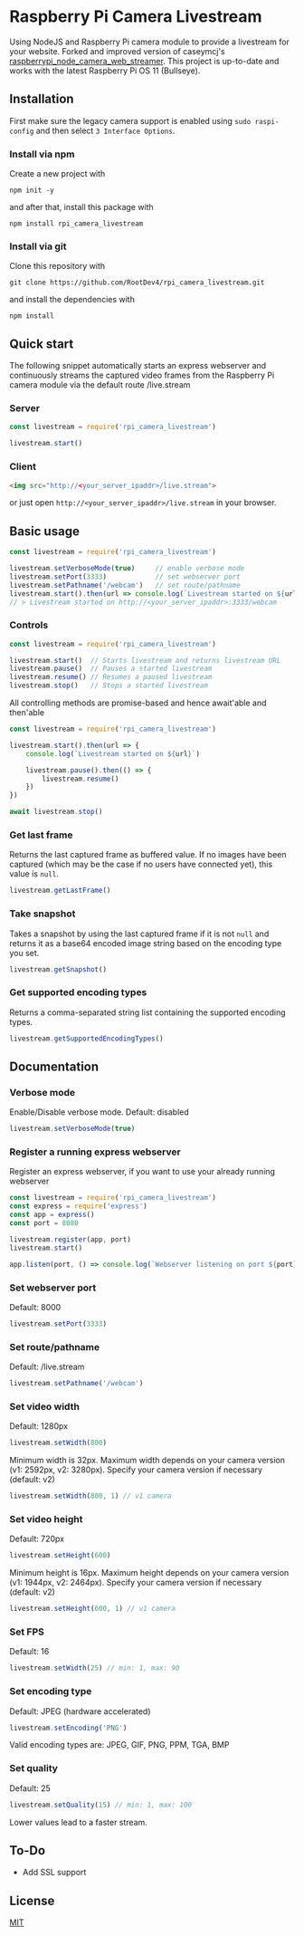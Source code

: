 # Raspberry Pi Camera Livestream
Using NodeJS and Raspberry Pi camera module to provide a livestream for your website.
Forked and improved version of caseymcj's [raspberrypi_node_camera_web_streamer](https://github.com/caseymcj/raspberrypi_node_camera_web_streamer).
This project is up-to-date and works with the latest Raspberry Pi OS 11 (Bullseye).

## Installation
First make sure the legacy camera support is enabled using `sudo raspi-config` and then select `3 Interface Options`.

### Install via npm
Create a new project with
```
npm init -y
```
and after that, install this package with
```
npm install rpi_camera_livestream
```

### Install via git
Clone this repository with
```
git clone https://github.com/RootDev4/rpi_camera_livestream.git
```
and install the dependencies with
```
npm install
```

## Quick start
The following snippet automatically starts an express webserver and continuously streams the captured video frames from the Raspberry Pi camera module via the default route /live.stream
### Server
```javascript
const livestream = require('rpi_camera_livestream')

livestream.start()
```

### Client
```html
<img src="http://<your_server_ipaddr>/live.stream">
```
or just open `http://<your_server_ipaddr>/live.stream` in your browser.

## Basic usage
```javascript
const livestream = require('rpi_camera_livestream')

livestream.setVerboseMode(true)     // enable verbose mode
livestream.setPort(3333)            // set webserver port
livestream.setPathname('/webcam')   // set route/pathname
livestream.start().then(url => console.log(`Livestream started on ${url}`))
// > Livestream started on http://<your_server_ipaddr>:3333/webcam
```
### Controls
```javascript
const livestream = require('rpi_camera_livestream')

livestream.start()  // Starts livestream and returns livestream URL
livestream.pause()  // Pauses a started livestream
livestream.resume() // Resumes a paused livestream
livestream.stop()   // Stops a started livestream
```
All controlling methods are promise-based and hence await'able and then'able
```javascript
const livestream = require('rpi_camera_livestream')

livestream.start().then(url => {
    console.log(`Livestream started on ${url}`)

    livestream.pause().then(() => {
        livestream.resume()
    })
})

await livestream.stop()
```
### Get last frame
Returns the last captured frame as buffered value.  If no images have been captured (which may be the case if no users have connected yet), this value is `null`.
```javascript
livestream.getLastFrame()
```
### Take snapshot
Takes a snapshot by using the last captured frame if it is not `null` and returns it as a base64 encoded image string based on the encoding type you set.
```javascript
livestream.getSnapshot()
```
### Get supported encoding types
Returns a comma-separated string list containing the supported encoding types.
```javascript
livestream.getSupportedEncodingTypes()
```
## Documentation
### Verbose mode
Enable/Disable verbose mode. Default: disabled
```javascript
livestream.setVerboseMode(true)
```

### Register a running express webserver
Register an express webserver, if you want to use your already running webserver
```javascript
const livestream = require('rpi_camera_livestream')
const express = require('express')
const app = express()
const port = 8080

livestream.register(app, port)
livestream.start()

app.listen(port, () => console.log(`Webserver listening on port ${port}`))
```
### Set webserver port
Default: 8000
```javascript
livestream.setPort(3333)
```
### Set route/pathname
Default: /live.stream
```javascript
livestream.setPathname('/webcam')
```
### Set video width
Default: 1280px
```javascript
livestream.setWidth(800)
```
Minimum width is 32px. Maximum width depends on your camera version (v1: 2592px, v2: 3280px). Specify your camera version if necessary (default: v2)
```javascript
livestream.setWidth(800, 1) // v1 camera
```
### Set video height
Default: 720px
```javascript
livestream.setHeight(600)
```
Minimum height is 16px. Maximum height depends on your camera version (v1: 1944px, v2: 2464px). Specify your camera version if necessary (default: v2)
```javascript
livestream.setHeight(600, 1) // v1 camera
```
### Set FPS
Default: 16
```javascript
livestream.setWidth(25) // min: 1, max: 90
```
### Set encoding type
Default: JPEG (hardware accelerated)
```javascript
livestream.setEncoding('PNG')
```
Valid encoding types are: JPEG, GIF, PNG, PPM, TGA, BMP
### Set quality
Default: 25
```javascript
livestream.setQuality(15) // min: 1, max: 100
```
Lower values lead to a faster stream.

## To-Do
- Add SSL support

## License
[MIT](../blob/master/LICENSE)
